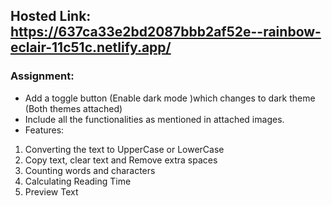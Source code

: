 ## Hosted Link: https://637ca33e2bd2087bbb2af52e--rainbow-eclair-11c51c.netlify.app/


### Assignment:

- Add a toggle button (Enable dark mode )which changes to dark theme (Both themes attached)
- Include all the functionalities as mentioned in attached images.
- Features:
1. Converting the text to UpperCase or LowerCase
2. Copy text, clear text and Remove extra spaces
3. Counting words and characters
4. Calculating Reading Time
5. Preview Text
